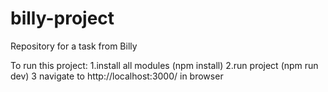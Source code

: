 # billy-project
Repository for a task from Billy

To run this project:
1.install all modules (npm install)
2.run project (npm run dev)
3 navigate to http://localhost:3000/ in browser
